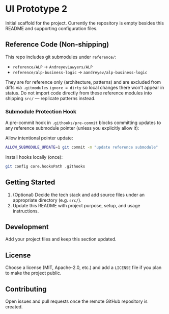 # UI Prototype 2

Initial scaffold for the project. Currently the repository is empty besides this README and supporting configuration files.

## Reference Code (Non-shipping)

This repo includes git submodules under `reference/`:

- `reference/ALP` → `AndreyevLawyers/ALP`
- `reference/alp-business-logic` → `aandreyev/alp-business-logic`

They are for reference only (architecture, patterns) and are excluded from diffs via `.gitmodules` `ignore = dirty` so local changes there won't appear in status. Do not import code directly from these reference modules into shipping `src/` — replicate patterns instead.

### Submodule Protection Hook

A pre-commit hook in `.githooks/pre-commit` blocks committing updates to any reference submodule pointer (unless you explicitly allow it):

Allow intentional pointer update:

```bash
ALLOW_SUBMODULE_UPDATE=1 git commit -m "update reference submodule"
```

Install hooks locally (once):

```bash
git config core.hooksPath .githooks
```

## Getting Started

1. (Optional) Decide the tech stack and add source files under an appropriate directory (e.g. `src/`).
2. Update this README with project purpose, setup, and usage instructions.

## Development

Add your project files and keep this section updated.

## License

Choose a license (MIT, Apache-2.0, etc.) and add a `LICENSE` file if you plan to make the project public.

## Contributing

Open issues and pull requests once the remote GitHub repository is created.
